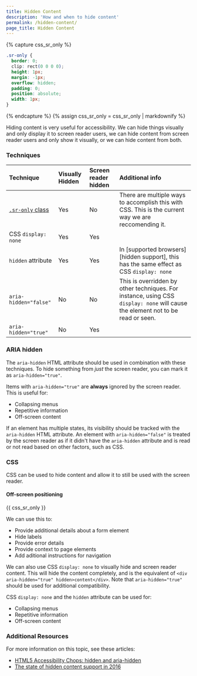 ```yaml
---
title: Hidden Content
description: 'How and when to hide content'
permalink: /hidden-content/
page_title: Hidden Content
---
```


{% capture css_sr_only %}
  ```css
  .sr-only {
    border: 0;
    clip: rect(0 0 0 0);
    height: 1px;
    margin: -1px;
    overflow: hidden;
    padding: 0;
    position: absolute;
    width: 1px;
  }
  ```
{% endcapture %}
{% assign css_sr_only = css_sr_only | markdownify %}

Hiding content is very useful for accessibility. We can hide things visually
and only display it to screen reader users, we can hide content from screen
reader users and only show it visually, or we can hide content from both.

### Techniques

| Technique | Visually Hidden | Screen reader hidden | Additional info
| :--- | :--- | :--- | :---
| <nobr>[`.sr-only` class](#sr-only)</nobr> | Yes | No | There are multiple ways to accomplish this with CSS. This is the current way we are reccomending it.
| <nobr>CSS `display: none`</nobr> | Yes | Yes |
| <nobr>`hidden` attribute</nobr> | Yes | Yes | In [supported browsers][hidden support], this has the same effect as CSS `display: none`
| <nobr>`aria-hidden="false"`</nobr> | No | No | This is overridden by other techniques. For instance, using CSS `display: none` will cause the element not to be read or seen.
| <nobr>`aria-hidden="true"`</nobr> | No | Yes |

### ARIA hidden

The `aria-hidden` HTML attribute should be used in combination with these
techniques. To hide something from _just_ the screen reader, you can mark it as
`aria-hidden="true"`.

Items with `aria-hidden="true"` are **always** ignored by the screen reader.
This is useful for:

- Collapsing menus
- Repetitive information
- Off-screen content

If an element has multiple states, its visibility should be tracked with
the `aria-hidden` HTML attribute. An element with `aria-hidden="false"` is treated
by the screen reader as if it didn't have the `aria-hidden` attribute and is
read or not read based on other factors, such as CSS.

### CSS

CSS can be used to hide content and allow it to still be used with the screen
reader.

#### <a name="css-offscreen"></a> Off-screen positioning

{{ css_sr_only }}

We can use this to:

- Provide additional details about a form element
- Hide labels
- Provide error details
- Provide context to page elements
- Add aditional instructions for navigation

We can also use CSS `display: none` to visually hide and screen reader content.
This will hide the content completely, and is the equivalent of `<div
aria-hidden="true" hidden>content</div>`. Note that `aria-hidden="true"` should
be used for additional compatibility.

CSS `display: none` and the `hidden` attribute can be used for:

- Collapsing menus
- Repetitive information
- Off-screen content

### Additional Resources

For more information on this topic, see these articles:

- [HTML5 Accessibility Chops: hidden and aria-hidden](https://www.paciellogroup.com/blog/2012/05/html5-accessibility-chops-hidden-and-aria-hidden/)
- [The state of hidden content support in 2016](https://www.paciellogroup.com/blog/2016/01/the-state-of-hidden-content-support-in-2016/)
